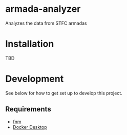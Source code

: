 # armada-analyzer

Analyzes the data from STFC armadas

# Installation

TBD

# Development

See below for how to get set up to develop this project.

## Requirements

* [fnm](https://github.com/Schniz/fnm)
* [Docker Desktop](https://www.docker.com/products/docker-desktop/)
